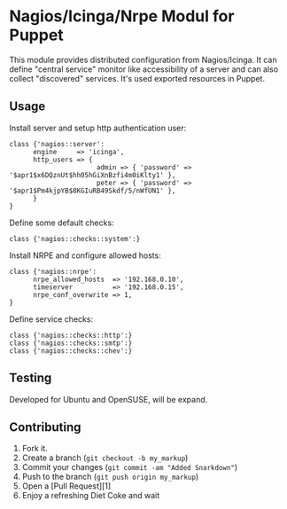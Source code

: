 Nagios/Icinga/Nrpe Modul for Puppet
===================================

This module provides distributed configuration from Nagios/Icinga. It can define
"central service" monitor like accessibility of a server and can also collect
"discovered" services. It's used exported resources in Puppet.

Usage
-----


Install server and setup http authentication user:

	class {'nagios::server':
          engine     => 'icinga',
          http_users => {
                          admin => { 'password' => '$apr1$x6DQznUt$hh05hGiXnBzfi4m0iKlty1' },
                          peter => { 'password' => '$apr1$Pm4kjpYB$8KGIuRB49Skdf/5/nWfUN1' },
          }
	}

Define some default checks:

	class {'nagios::checks::system':}

Install NRPE and configure allowed hosts:

	class {'nagios::nrpe':
          nrpe_allowed_hosts  => '192.168.0.10',
          timeserver          => '192.168.0.15',
          nrpe_conf_overwrite => 1,
	}

Define service checks:

	class {'nagios::checks::http':}
	class {'nagios::checks::smtp':}
	class {'nagios::checks::chev':}


Testing
-------

Developed for Ubuntu and OpenSUSE, will be expand. 


Contributing
------------

1. Fork it.
2. Create a branch (`git checkout -b my_markup`)
3. Commit your changes (`git commit -am "Added Snarkdown"`)
4. Push to the branch (`git push origin my_markup`)
5. Open a [Pull Request][1]
6. Enjoy a refreshing Diet Coke and wait



